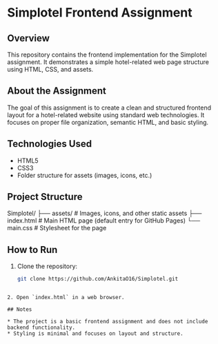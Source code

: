 # Simplotel Frontend Assignment

## Overview
This repository contains the frontend implementation for the Simplotel assignment. It demonstrates a simple hotel-related web page structure using HTML, CSS, and assets.

## About the Assignment
The goal of this assignment is to create a clean and structured frontend layout for a hotel-related website using standard web technologies. It focuses on proper file organization, semantic HTML, and basic styling.

## Technologies Used
- HTML5
- CSS3
- Folder structure for assets (images, icons, etc.)

## Project Structure

Simplotel/
├── assets/       # Images, icons, and other static assets
├── index.html    # Main HTML page (default entry for GitHub Pages)
└── main.css      # Stylesheet for the page

## How to Run
1. Clone the repository:
   ```bash
   git clone https://github.com/AnkitaO16/Simplotel.git
````

2. Open `index.html` in a web browser.

## Notes

* The project is a basic frontend assignment and does not include backend functionality.
* Styling is minimal and focuses on layout and structure.